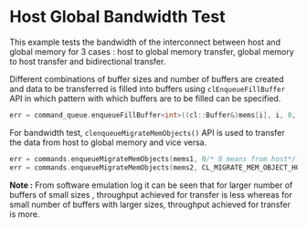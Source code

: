 Host Global Bandwidth Test
===========================

This example tests the bandwidth of the interconnect between host and global memory for 3 cases : host to global memory transfer, global memory to host transfer and bidirectional transfer.

Different combinations of buffer sizes and number of buffers are created and data to be transferred is filled into buffers using `clEnqueueFillBuffer` API in which pattern with which buffers are to be filled can be specified.
```c++
err = command_queue.enqueueFillBuffer<int>((cl::Buffer&)mems[i], i, 0, nxtcnt, 0, 0);
```

For bandwidth test, `clenqueueMigrateMemObjects()` API is used to transfer the data from host to global memory and vice versa.
```c++
err = commands.enqueueMigrateMemObjects(mems1, 0/* 0 means from host*/);
err = commands.enqueueMigrateMemObjects(mems2, CL_MIGRATE_MEM_OBJECT_HOST);
```

__Note :__ From software emulation log it can be seen that for larger number of buffers of small sizes , throughput achieved for transfer is less whereas for small number of buffers with larger sizes, throughput achieved for transfer is more.

